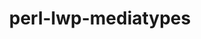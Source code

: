 ---
title: "perl-lwp-mediatypes"
layout: cache
categories: [package, develop-2025-04-27]
meta: {"compilers": ["none"], "num_specs": 2, "num_specs_by_stack": {"data-vis-sdk": 1, "e4s": 1, "hep": 1, "root": 2}, "oss": ["ubuntu20.04", "ubuntu22.04"], "platforms": ["linux"], "stacks": ["data-vis-sdk", "e4s", "hep", "root"], "targets": ["x86_64_v3"], "versions": ["6.04"]}
spec_details: [{"compiler": "none", "hash": "mvwaaujx63ky2y2yz5he5jqtltstdfj5", "os": "ubuntu22.04", "platform": "linux", "size": "-", "stacks": ["e4s", "hep", "root"], "target": "x86_64_v3", "variants": ["build_system=perl"], "versions": ["6.04"]}, {"compiler": "none", "hash": "uje3pd3ciauikkpqtkric5ecrknzrbng", "os": "ubuntu20.04", "platform": "linux", "size": "-", "stacks": ["data-vis-sdk", "root"], "target": "x86_64_v3", "variants": ["build_system=perl"], "versions": ["6.04"]}]
---